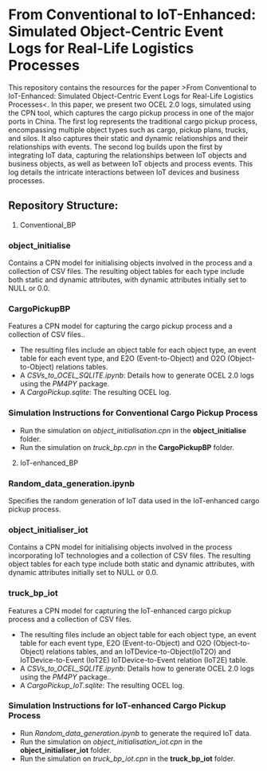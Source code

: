 # From Conventional to IoT-Enhanced: Simulated Object-Centric Event Logs for Real-Life Logistics Processes

This repository contains the resources for the paper >From Conventional to IoT-Enhanced: Simulated Object-Centric Event Logs for Real-Life Logistics Processes<. In this paper, we present two OCEL 2.0 logs, simulated using the CPN tool, which captures the cargo pickup process in one of the major ports in China. The first log represents the traditional cargo pickup process, encompassing multiple object types such as cargo, pickup plans, trucks, and silos. It also captures their static and dynamic relationships and their relationships with events. The second log builds upon the first by integrating IoT data, capturing the relationships between IoT objects and business objects, as well as between IoT objects and process events. This log details the intricate interactions between IoT devices and business processes. 

## Repository Structure:
1. Conventional_BP
### object_initialise
Contains a CPN model for initialising objects involved in the process and a collection of CSV files. The resulting object tables for each type include both static and dynamic attributes, with dynamic attributes initially set to NULL or 0.0.
### CargoPickupBP
Features a CPN model for capturing the cargo pickup process and a collection of CSV files..
  - The resulting files include an object table for each object type, an event table for each event type, and E2O (Event-to-Object) and O2O (Object-to-Object) relations tables.
  - A _CSVs_to_OCEL_SQLITE.ipynb_: Details how to generate OCEL 2.0 logs using the _PM4PY_ package.
  - A _CargoPickup.sqlite_: The resulting OCEL log.
    
### Simulation Instructions for Conventional Cargo Pickup Process
- Run the simulation on _object_initialisation.cpn_ in the **object_initialise** folder.
- Run the simulation on _truck_bp.cpn_ in the **CargoPickupBP** folder.
  

2. IoT-enhanced_BP
### Random_data_generation.ipynb
Specifies the random generation of IoT data used in the IoT-enhanced cargo pickup process.
### object_initialiser_iot
Contains a CPN model for initialising objects involved in the process incorporating IoT technologies and a collection of CSV files. The resulting object tables for each type include both static and dynamic attributes, with dynamic attributes initially set to NULL or 0.0.
### truck_bp_iot
Features a CPN model for capturing the IoT-enhanced cargo pickup process and a collection of CSV files.
  - The resulting files include an object table for each object type, an event table for each event type, E2O (Event-to-Object) and O2O (Object-to-Object) relations tables, and an IoTDevice-to-Object(IoT2O) and IoTDevice-to-Event (IoT2E) IoTDevice-to-Event relation (IoT2E) table.
  - A _CSVs_to_OCEL_SQLITE.ipynb_: Details how to generate OCEL 2.0 logs using the _PM4PY_ package..
  - A _CargoPickup_IoT.sqlite_: The resulting OCEL log.
 
### Simulation Instructions for IoT-enhanced Cargo Pickup Process
- Run _Random_data_generation.ipynb_ to generate the required IoT data.
- Run the simulation on _object_initialisation_iot.cpn_ in the **object_initialiser_iot** folder.
- Run the simulation on _truck_bp_iot.cpn_ in the **truck_bp_iot** folder.
